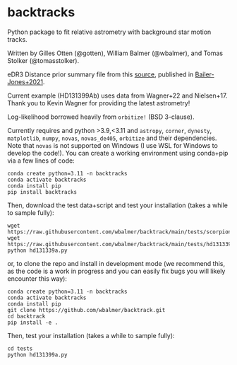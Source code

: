# backtracks
Python package to fit relative astrometry with background star motion tracks.

Written by Gilles Otten (@gotten), William Balmer (@wbalmer), and Tomas Stolker (@tomasstolker).

eDR3 Distance prior summary file from this [source](https://arxiv.org/pdf/2012.05220.pdf), published in [Bailer-Jones+2021](https://arxiv.org/abs/2012.05220).

Current example (HD131399Ab) uses data from Wagner+22 and Nielsen+17. Thank you to Kevin Wagner for providing the latest astrometry!

Log-likelihood borrowed heavily from `orbitize!` (BSD 3-clause).

Currently requires and python >3.9,<3.11 and `astropy`, `corner`, `dynesty`, `matplotlib`, `numpy`, `novas`, `novas_de405`, `orbitize` and their dependencies. Note that `novas` is not supported on Windows (I use WSL for Windows to develop the code!). You can create a working environment using conda+pip via a few lines of code:

```
conda create python=3.11 -n backtracks
conda activate backtracks
conda install pip
pip install backtracks
```

Then, download the test data+script and test your installation (takes a while to sample fully):
```
wget https://raw.githubusercontent.com/wbalmer/backtrack/main/tests/scorpions1b_orbitizelike.csv
wget https://raw.githubusercontent.com/wbalmer/backtrack/main/tests/hd131339a.py
python hd131339a.py
```

or, to clone the repo and install in development mode (we recommend this, as the code is a work in progress and you can easily fix bugs you will likely encounter this way):

```
conda create python=3.11 -n backtracks
conda activate backtracks
conda install pip
git clone https://github.com/wbalmer/backtrack.git
cd backtrack
pip install -e .
```

Then, test your installation (takes a while to sample fully):

```
cd tests
python hd131399a.py
```
